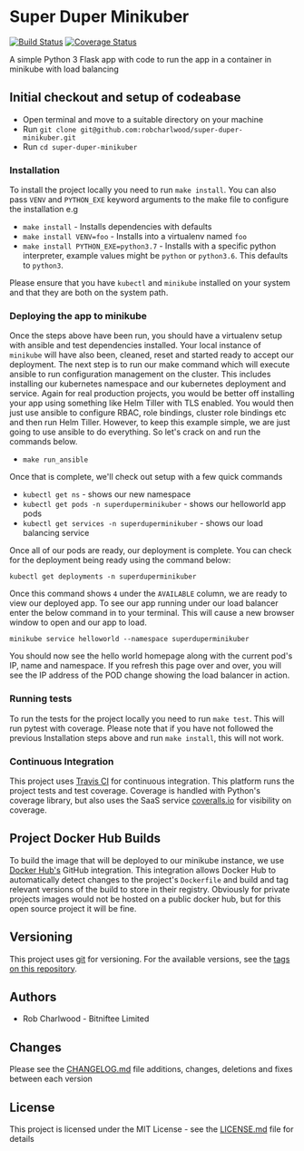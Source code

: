# Super Duper Minikuber

[![Build Status](https://travis-ci.org/robcharlwood/super-duper-minikuber.svg?branch=master)](https://travis-ci.org/robcharlwood/super-duper-minikuber/) [![Coverage Status](https://coveralls.io/repos/github/robcharlwood/super-duper-minikuber/badge.svg?branch=master)](https://coveralls.io/github/robcharlwood/super-duper-minikuber?branch=master)

A simple Python 3 Flask app with code to run the app in a container in minikube with load balancing

## Initial checkout and setup of codeabase

* Open terminal and move to a suitable directory on your machine
* Run ``git clone git@github.com:robcharlwood/super-duper-minikuber.git``
* Run ``cd super-duper-minikuber``

### Installation

To install the project locally you need to run ``make install``. You can also pass ``VENV`` and ``PYTHON_EXE`` keyword arguments
to the make file to configure the installation e.g

* ``make install`` - Installs dependencies with defaults
* ``make install VENV=foo`` - Installs into a virtualenv named ``foo``
* ``make install PYTHON_EXE=python3.7`` - Installs with a specific python interpreter, example values might be ``python`` or ``python3.6``. This defaults to ``python3``.

Please ensure that you have ``kubectl`` and ``minikube`` installed on your system and that they are both on the system path.

### Deploying the app to minikube

Once the steps above have been run, you should have a virtualenv setup with ansible and test dependencies installed. Your local
instance of ``minikube`` will have also been, cleaned, reset and started ready to accept our deployment. The next step is to run
our make command which will execute ansible to run configuration management on the cluster. This includes installing our kubernetes namespace and our
kubernetes deployment and service. Again for real production projects, you would be better off installing your app using something like Helm Tiller
with TLS enabled. You would then just use ansible to configure RBAC, role bindings, cluster role bindings etc and then run Helm Tiller.
However, to keep this example simple, we are just going to use ansible to do everything. So let's crack on and run the commands below.

* ``make run_ansible``

Once that is complete, we'll check out setup with a few quick commands
* ``kubectl get ns`` - shows our new namespace
* ``kubectl get pods -n superduperminikuber`` - shows our helloworld app pods
* ``kubectl get services -n superduperminikuber`` - shows our load balancing service

Once all of our pods are ready, our deployment is complete. You can check for the deployment being ready using the command below:

    kubectl get deployments -n superduperminikuber

Once this command shows ``4`` under the ``AVAILABLE`` column, we are ready to view our deployed app. To see our app running under
our load balancer enter the below command in to your terminal. This will cause a new browser window to open and our app to load.

    minikube service helloworld --namespace superduperminikuber

You should now see the hello world homepage along with the current pod's IP, name and namespace. If you refresh this page over and over,
you will see the IP address of the POD change showing the load balancer in action.

### Running tests

To run the tests for the project locally you need to run ``make test``. This will run pytest with coverage.
Please note that if you have not followed the previous Installation steps above and run ``make install``, this will not work.

### Continuous Integration

This project uses [Travis CI](http://travis-ci.org/) for continuous integration. This platform runs the project tests and test coverage.
Coverage is handled with Python's coverage library, but also uses the SaaS service [coveralls.io](https://coveralls.io) for visibility on coverage.

## Project Docker Hub Builds

To build the image that will be deployed to our minikube instance, we use [Docker Hub's](https://hub.docker.com/r/robcharlwood/super-duper-minikuber)
GitHub integration. This integration allows Docker Hub to automatically detect changes to the project's ``Dockerfile`` and build and tag relevant
versions of the build to store in their registry. Obviously for private projects images would not be hosted on a public docker hub, but for this
open source project it will be fine.

## Versioning

This project uses [git](https://git-scm.com/) for versioning. For the available versions,
see the [tags on this repository](https://github.com/robcharlwood/super-duper-minikuber/tags).

## Authors

* Rob Charlwood - Bitniftee Limited

## Changes

Please see the [CHANGELOG.md](https://github.com/robcharlwood/super-duper-minikuber/blob/master/CHANGELOG.md) file additions, changes, deletions and fixes between each version

## License

This project is licensed under the MIT License - see the [LICENSE.md](https://github.com/robcharlwood/super-duper-minikuber/blob/master/LICENSE) file for details
